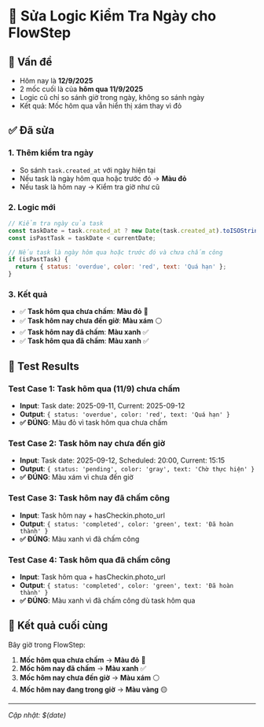 # 📅 Sửa Logic Kiểm Tra Ngày cho FlowStep

## 🚨 Vấn đề
- Hôm nay là **12/9/2025**
- 2 mốc cuối là của **hôm qua 11/9/2025**
- Logic cũ chỉ so sánh giờ trong ngày, không so sánh ngày
- Kết quả: Mốc hôm qua vẫn hiển thị xám thay vì đỏ

## ✅ Đã sửa

### 1. **Thêm kiểm tra ngày**
- So sánh `task.created_at` với ngày hiện tại
- Nếu task là ngày hôm qua hoặc trước đó → **Màu đỏ**
- Nếu task là hôm nay → Kiểm tra giờ như cũ

### 2. **Logic mới**
```javascript
// Kiểm tra ngày của task
const taskDate = task.created_at ? new Date(task.created_at).toISOString().split('T')[0] : currentDate;
const isPastTask = taskDate < currentDate;

// Nếu task là ngày hôm qua hoặc trước đó và chưa chấm công
if (isPastTask) {
  return { status: 'overdue', color: 'red', text: 'Quá hạn' };
}
```

### 3. **Kết quả**
- ✅ **Task hôm qua chưa chấm**: **Màu đỏ** 🔴
- ✅ **Task hôm nay chưa đến giờ**: **Màu xám** ⚪
- ✅ **Task hôm nay đã chấm**: **Màu xanh** ✅
- ✅ **Task hôm qua đã chấm**: **Màu xanh** ✅

## 🧪 Test Results

### Test Case 1: Task hôm qua (11/9) chưa chấm
- **Input**: Task date: 2025-09-11, Current: 2025-09-12
- **Output**: `{ status: 'overdue', color: 'red', text: 'Quá hạn' }`
- **✅ ĐÚNG**: Màu đỏ vì task hôm qua chưa chấm

### Test Case 2: Task hôm nay chưa đến giờ
- **Input**: Task date: 2025-09-12, Scheduled: 20:00, Current: 15:15
- **Output**: `{ status: 'pending', color: 'gray', text: 'Chờ thực hiện' }`
- **✅ ĐÚNG**: Màu xám vì chưa đến giờ

### Test Case 3: Task hôm nay đã chấm công
- **Input**: Task hôm nay + hasCheckin.photo_url
- **Output**: `{ status: 'completed', color: 'green', text: 'Đã hoàn thành' }`
- **✅ ĐÚNG**: Màu xanh vì đã chấm công

### Test Case 4: Task hôm qua đã chấm công
- **Input**: Task hôm qua + hasCheckin.photo_url
- **Output**: `{ status: 'completed', color: 'green', text: 'Đã hoàn thành' }`
- **✅ ĐÚNG**: Màu xanh vì đã chấm công dù task hôm qua

## 📱 Kết quả cuối cùng

Bây giờ trong FlowStep:
1. **Mốc hôm qua chưa chấm** → **Màu đỏ** 🔴
2. **Mốc hôm nay đã chấm** → **Màu xanh** ✅
3. **Mốc hôm nay chưa đến giờ** → **Màu xám** ⚪
4. **Mốc hôm nay đang trong giờ** → **Màu vàng** 🟡

---
*Cập nhật: $(date)*
